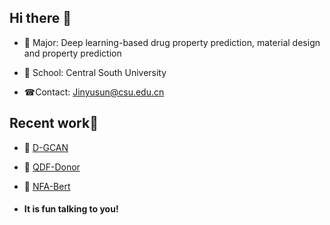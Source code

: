## Hi there 👋

- 🌱 Major: Deep learning-based drug property prediction, material design and property prediction

- 🏢 School: Central South University

- ☎Contact: Jinyusun@csu.edu.cn

  

## Recent work👏

- 🌹 [D-GCAN](https://github.com/Jinyu-Sun1/D-GCAN/blob/main/main/D_GCAN.py)

- 🎉 [QDF-Donor](https://github.com/Jinyu-Sun1/QDF-Donor/tree/main/model)

- 🎈 [NFA-Bert](https://github.com/Jinyu-Sun1/NFA-BERT)



- #### It is fun talking to you!

  
